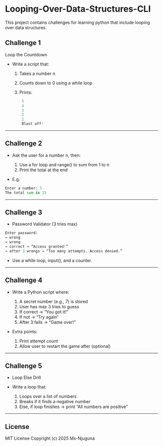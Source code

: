 # Looping-Over-Data-Structures-CLI

This project contains challenges for learning python that include looping over data structures.

## Challenge 1

Loop the Countdown 
- Write a script that:

   1. Takes a number n
   2. Counts down to 0 using a while loop
   3. Prints:

       ```python
        5
        4
        3
        2
        1
        Blast off! 
       ```

---

## Challenge 2

- Ask the user for a number n, then:

   1. Use a for loop and range() to sum from 1 to n
   2. Print the total at the end

- E.g.

```python
Enter a number: 5
The total sum is 15
```

---

## Challenge 3

- Password Validator (3 tries max)

```python
Enter password:
→ wrong
→ wrong
→ correct → “Access granted!”
→ after 3 wrongs → “Too many attempts. Access denied.”
```

- Use a while loop, input(), and a counter.

---

## Challenge 4

- Write a Python script where:

  1. A secret number (e.g., 7) is stored
  2. User has max 3 tries to guess
  3. If correct → “You got it!”
  4. If not → “Try again”
  5. After 3 fails → “Game over!”

- Extra points:

  1. Print attempt count
  2. Allow user to restart the game after (optional)

---

## Challenge 5

- Loop Else Drill
- Write a loop that:

  1. Loops over a list of numbers
  2. Breaks if it finds a negative number
  3. Else, if loop finishes → print “All numbers are positive”

---

## License

MIT License Copyright (c) 2025 Ms-Njuguna

